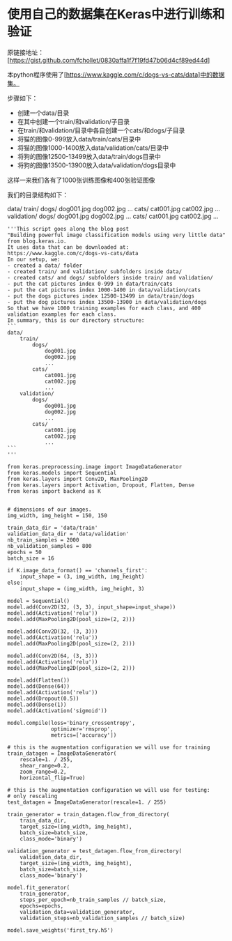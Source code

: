 # 使用自己的数据集在Keras中进行训练和验证

原链接地址：[https://gist.github.com/fchollet/0830affa1f7f19fd47b06d4cf89ed44d]

本python程序使用了[https://www.kaggle.com/c/dogs-vs-cats/data]中的数据集。

步骤如下：
- 创建一个data/目录
- 在其中创建一个train/和validation/子目录
- 在train/和validation/目录中各自创建一个cats/和dogs/子目录
- 将猫的图像0-999放入data/train/cats/目录中
- 将猫的图像1000-1400放入data/validation/cats/目录中
- 将狗的图像12500-13499放入data/train/dogs目录中
- 将狗的图像13500-13900放入data/validation/dogs目录中

这样一来我们各有了1000张训练图像和400张验证图像

我们的目录结构如下：

data/
        train/
            dogs/
                dog001.jpg
                dog002.jpg
                ...
            cats/
                cat001.jpg
                cat002.jpg
                ...
        validation/
            dogs/
                dog001.jpg
                dog002.jpg
                ...
            cats/
                cat001.jpg
                cat002.jpg
                ...



    '''This script goes along the blog post
    "Building powerful image classification models using very little data"
    from blog.keras.io.
    It uses data that can be downloaded at:
    https://www.kaggle.com/c/dogs-vs-cats/data
    In our setup, we:
    - created a data/ folder
    - created train/ and validation/ subfolders inside data/
    - created cats/ and dogs/ subfolders inside train/ and validation/
    - put the cat pictures index 0-999 in data/train/cats
    - put the cat pictures index 1000-1400 in data/validation/cats
    - put the dogs pictures index 12500-13499 in data/train/dogs
    - put the dog pictures index 13500-13900 in data/validation/dogs
    So that we have 1000 training examples for each class, and 400 validation examples for each class.
    In summary, this is our directory structure:
    ```
    data/
        train/
            dogs/
                dog001.jpg
                dog002.jpg
                ...
            cats/
                cat001.jpg
                cat002.jpg
                ...
        validation/
            dogs/
                dog001.jpg
                dog002.jpg
                ...
            cats/
                cat001.jpg
                cat002.jpg
                ...
    ```
    '''
    
    from keras.preprocessing.image import ImageDataGenerator
    from keras.models import Sequential
    from keras.layers import Conv2D, MaxPooling2D
    from keras.layers import Activation, Dropout, Flatten, Dense
    from keras import backend as K
    
    
    # dimensions of our images.
    img_width, img_height = 150, 150
    
    train_data_dir = 'data/train'
    validation_data_dir = 'data/validation'
    nb_train_samples = 2000
    nb_validation_samples = 800
    epochs = 50
    batch_size = 16
    
    if K.image_data_format() == 'channels_first':
        input_shape = (3, img_width, img_height)
    else:
        input_shape = (img_width, img_height, 3)
    
    model = Sequential()
    model.add(Conv2D(32, (3, 3), input_shape=input_shape))
    model.add(Activation('relu'))
    model.add(MaxPooling2D(pool_size=(2, 2)))
    
    model.add(Conv2D(32, (3, 3)))
    model.add(Activation('relu'))
    model.add(MaxPooling2D(pool_size=(2, 2)))
    
    model.add(Conv2D(64, (3, 3)))
    model.add(Activation('relu'))
    model.add(MaxPooling2D(pool_size=(2, 2)))
    
    model.add(Flatten())
    model.add(Dense(64))
    model.add(Activation('relu'))
    model.add(Dropout(0.5))
    model.add(Dense(1))
    model.add(Activation('sigmoid'))
    
    model.compile(loss='binary_crossentropy',
                  optimizer='rmsprop',
                  metrics=['accuracy'])
    
    # this is the augmentation configuration we will use for training
    train_datagen = ImageDataGenerator(
        rescale=1. / 255,
        shear_range=0.2,
        zoom_range=0.2,
        horizontal_flip=True)
    
    # this is the augmentation configuration we will use for testing:
    # only rescaling
    test_datagen = ImageDataGenerator(rescale=1. / 255)
    
    train_generator = train_datagen.flow_from_directory(
        train_data_dir,
        target_size=(img_width, img_height),
        batch_size=batch_size,
        class_mode='binary')
    
    validation_generator = test_datagen.flow_from_directory(
        validation_data_dir,
        target_size=(img_width, img_height),
        batch_size=batch_size,
        class_mode='binary')
    
    model.fit_generator(
        train_generator,
        steps_per_epoch=nb_train_samples // batch_size,
        epochs=epochs,
        validation_data=validation_generator,
        validation_steps=nb_validation_samples // batch_size)
    
    model.save_weights('first_try.h5')